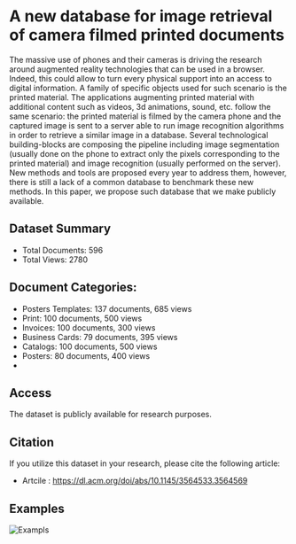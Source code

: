 # A new database for image retrieval of camera filmed printed documents


The massive use of phones and their cameras is driving the research around augmented reality technologies that can be used in a browser. Indeed, this could allow to turn every physical support into an access to digital information.
A family of specific objects used for such scenario is the printed material. The applications augmenting printed material with additional content such as videos, 3d animations, sound, etc. follow the same scenario: the printed material is filmed by the camera phone and the captured image is sent to a server able to run image recognition algorithms in order to retrieve a similar image in a database. Several technological building-blocks are composing the pipeline including image segmentation (usually done on the phone to extract only the pixels corresponding to the printed material) and image recognition (usually performed on the server). New methods and tools are proposed every year to address them, however, there is still a lack of a common database to benchmark these new methods. In this paper, we propose such database that we make publicly available.

## Dataset Summary
- Total Documents: 596
- Total Views: 2780

## Document Categories:
- Posters Templates: 137 documents, 685 views
- Print: 100 documents, 500 views
- Invoices: 100 documents, 300 views
- Business Cards: 79 documents, 395 views
- Catalogs: 100 documents, 500 views
- Posters: 80 documents, 400 views
- 
## Access

The dataset is publicly available for research purposes.

## Citation
If you utilize this dataset in your research, please cite the following article:
- Artcile : https://dl.acm.org/doi/abs/10.1145/3564533.3564569

## Examples
![Exampls](dataset.png)
